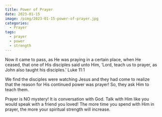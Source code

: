 ```yaml
---
title: Power of Prayer
date: 2023-01-15
image: /pimg/2023-01-15-power-of-prayer.jpg
categories:
  - Prayer
tags:
  - prayer
  - power
  - strength
---
```


<p data-block-key="irf5s">Now it came to pass, as He was praying in a certain place, when He ceased, that one of His disciples said unto Him, ‘Lord, teach us to prayer, as John also taught his disciples.’ Luke 11:1</p><p data-block-key="cs6jn">We find the disciples were watching Jesus and they had come to realize that the reason for His continued power was prayer! So, they ask Him to teach them.</p><p data-block-key="1asgr">Prayer is NO mystery! It is conversation with God. Talk with Him like you would speak with a friend you loved! The more time you spend with Him in prayer, the more your spiritual strength will increase. </p>

